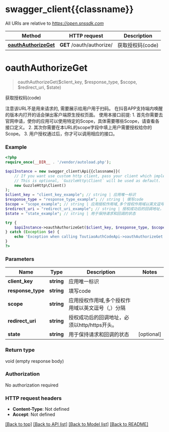 # swagger_client{{classname}}

All URIs are relative to *https://open.snssdk.com*

Method | HTTP request | Description
------------- | ------------- | -------------
[**oauthAuthorizeGet**](ToutiaoAuthCodeApi.md#oauthAuthorizeGet) | **GET** /oauth/authorize/ | 获取授权码(code)

# **oauthAuthorizeGet**
> oauthAuthorizeGet($client_key, $response_type, $scope, $redirect_uri, $state)

获取授权码(code)

注意该URL不是用来请求的, 需要展示给用户用于扫码。  在抖音APP支持端内唤醒的版本内打开的话会弹出客户端原生授权页面。  使用本接口前提:    1. 首先你需要去官网申请，使你的应用可以使用特定的Scope，具体需要哪些Scope，请查看各接口定义。    2. 其次你需要在本URL的scope字段中填上用户需要授权给你的Scope。    3. 用户授权通过后，你才可以调用相应的接口。

### Example
```php
<?php
require_once(__DIR__ . '/vendor/autoload.php');

$apiInstance = new swagger_client\Api{{classname}}(
    // If you want use custom http client, pass your client which implements `GuzzleHttp\ClientInterface`.
    // This is optional, `GuzzleHttp\Client` will be used as default.
    new GuzzleHttp\Client()
);
$client_key = "client_key_example"; // string | 应用唯一标识
$response_type = "response_type_example"; // string | 填写code
$scope = "scope_example"; // string | 应用授权作用域,多个授权作用域以英文逗号（,）分隔
$redirect_uri = "redirect_uri_example"; // string | 授权成功后的回调地址，必须以http/https开头。
$state = "state_example"; // string | 用于保持请求和回调的状态

try {
    $apiInstance->oauthAuthorizeGet($client_key, $response_type, $scope, $redirect_uri, $state);
} catch (Exception $e) {
    echo 'Exception when calling ToutiaoAuthCodeApi->oauthAuthorizeGet: ', $e->getMessage(), PHP_EOL;
}
?>
```

### Parameters

Name | Type | Description  | Notes
------------- | ------------- | ------------- | -------------
 **client_key** | **string**| 应用唯一标识 |
 **response_type** | **string**| 填写code |
 **scope** | **string**| 应用授权作用域,多个授权作用域以英文逗号（,）分隔 |
 **redirect_uri** | **string**| 授权成功后的回调地址，必须以http/https开头。 |
 **state** | **string**| 用于保持请求和回调的状态 | [optional]

### Return type

void (empty response body)

### Authorization

No authorization required

### HTTP request headers

 - **Content-Type**: Not defined
 - **Accept**: Not defined

[[Back to top]](#) [[Back to API list]](../../README.md#documentation-for-api-endpoints) [[Back to Model list]](../../README.md#documentation-for-models) [[Back to README]](../../README.md)

